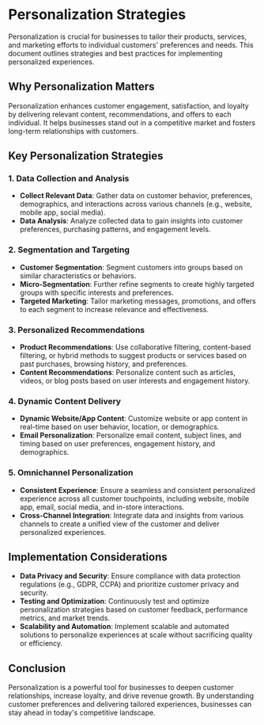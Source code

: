 # Personalization Strategies

Personalization is crucial for businesses to tailor their products, services, and marketing efforts to individual customers' preferences and needs. This document outlines strategies and best practices for implementing personalized experiences.

## Why Personalization Matters

Personalization enhances customer engagement, satisfaction, and loyalty by delivering relevant content, recommendations, and offers to each individual. It helps businesses stand out in a competitive market and fosters long-term relationships with customers.

## Key Personalization Strategies

### 1. Data Collection and Analysis

- **Collect Relevant Data**: Gather data on customer behavior, preferences, demographics, and interactions across various channels (e.g., website, mobile app, social media).
- **Data Analysis**: Analyze collected data to gain insights into customer preferences, purchasing patterns, and engagement levels.

### 2. Segmentation and Targeting

- **Customer Segmentation**: Segment customers into groups based on similar characteristics or behaviors.
- **Micro-Segmentation**: Further refine segments to create highly targeted groups with specific interests and preferences.
- **Targeted Marketing**: Tailor marketing messages, promotions, and offers to each segment to increase relevance and effectiveness.

### 3. Personalized Recommendations

- **Product Recommendations**: Use collaborative filtering, content-based filtering, or hybrid methods to suggest products or services based on past purchases, browsing history, and preferences.
- **Content Recommendations**: Personalize content such as articles, videos, or blog posts based on user interests and engagement history.

### 4. Dynamic Content Delivery

- **Dynamic Website/App Content**: Customize website or app content in real-time based on user behavior, location, or demographics.
- **Email Personalization**: Personalize email content, subject lines, and timing based on user preferences, engagement history, and demographics.

### 5. Omnichannel Personalization

- **Consistent Experience**: Ensure a seamless and consistent personalized experience across all customer touchpoints, including website, mobile app, email, social media, and in-store interactions.
- **Cross-Channel Integration**: Integrate data and insights from various channels to create a unified view of the customer and deliver personalized experiences.

## Implementation Considerations

- **Data Privacy and Security**: Ensure compliance with data protection regulations (e.g., GDPR, CCPA) and prioritize customer privacy and security.
- **Testing and Optimization**: Continuously test and optimize personalization strategies based on customer feedback, performance metrics, and market trends.
- **Scalability and Automation**: Implement scalable and automated solutions to personalize experiences at scale without sacrificing quality or efficiency.

## Conclusion

Personalization is a powerful tool for businesses to deepen customer relationships, increase loyalty, and drive revenue growth. By understanding customer preferences and delivering tailored experiences, businesses can stay ahead in today's competitive landscape.
